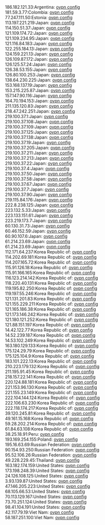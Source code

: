 186.182.121.33:Argentina: [ovpn config](vpn/186_182_121_33.ovpn)  
181.59.3.77:Colombia: [ovpn config](vpn/181_59_3_77.ovpn)  
77.247.111.50:Estonia: [ovpn config](vpn/77_247_111_50.ovpn)  
113.197.221.219:Japan: [ovpn config](vpn/113_197_221_219.ovpn)  
114.150.51.37:Japan: [ovpn config](vpn/114_150_51_37.ovpn)  
121.109.174.72:Japan: [ovpn config](vpn/121_109_174_72.ovpn)  
121.109.234.95:Japan: [ovpn config](vpn/121_109_234_95.ovpn)  
121.116.84.183:Japan: [ovpn config](vpn/121_116_84_183.ovpn)  
122.255.184.13:Japan: [ovpn config](vpn/122_255_184_13.ovpn)  
124.159.221.13:Japan: [ovpn config](vpn/124_159_221_13.ovpn)  
126.109.87.172:Japan: [ovpn config](vpn/126_109_87_172.ovpn)  
126.125.57.24:Japan: [ovpn config](vpn/126_125_57_24.ovpn)  
126.38.53.155:Japan: [ovpn config](vpn/126_38_53_155.ovpn)  
126.80.100.253:Japan: [ovpn config](vpn/126_80_100_253.ovpn)  
138.64.230.225:Japan: [ovpn config](vpn/138_64_230_225.ovpn)  
153.168.137.19:Japan: [ovpn config](vpn/153_168_137_19.ovpn)  
153.215.225.87:Japan: [ovpn config](vpn/153_215_225_87.ovpn)  
157.147.90.116:Japan: [ovpn config](vpn/157_147_90_116.ovpn)  
164.70.194.153:Japan: [ovpn config](vpn/164_70_194_153.ovpn)  
211.135.120.83:Japan: [ovpn config](vpn/211_135_120_83.ovpn)  
218.47.242.251:Japan: [ovpn config](vpn/218_47_242_251.ovpn)  
219.100.37.1:Japan: [ovpn config](vpn/219_100_37_1.ovpn)  
219.100.37.108:Japan: [ovpn config](vpn/219_100_37_108.ovpn)  
219.100.37.109:Japan: [ovpn config](vpn/219_100_37_109.ovpn)  
219.100.37.125:Japan: [ovpn config](vpn/219_100_37_125.ovpn)  
219.100.37.138:Japan: [ovpn config](vpn/219_100_37_138.ovpn)  
219.100.37.19:Japan: [ovpn config](vpn/219_100_37_19.ovpn)  
219.100.37.205:Japan: [ovpn config](vpn/219_100_37_205.ovpn)  
219.100.37.211:Japan: [ovpn config](vpn/219_100_37_211.ovpn)  
219.100.37.213:Japan: [ovpn config](vpn/219_100_37_213.ovpn)  
219.100.37.22:Japan: [ovpn config](vpn/219_100_37_22.ovpn)  
219.100.37.4:Japan: [ovpn config](vpn/219_100_37_4.ovpn)  
219.100.37.50:Japan: [ovpn config](vpn/219_100_37_50.ovpn)  
219.100.37.58:Japan: [ovpn config](vpn/219_100_37_58.ovpn)  
219.100.37.67:Japan: [ovpn config](vpn/219_100_37_67.ovpn)  
219.100.37.7:Japan: [ovpn config](vpn/219_100_37_7.ovpn)  
219.100.37.90:Japan: [ovpn config](vpn/219_100_37_90.ovpn)  
219.115.84.176:Japan: [ovpn config](vpn/219_115_84_176.ovpn)  
222.8.238.125:Japan: [ovpn config](vpn/222_8_238_125.ovpn)  
223.132.5.33:Japan: [ovpn config](vpn/223_132_5_33.ovpn)  
223.133.151.61:Japan: [ovpn config](vpn/223_133_151_61.ovpn)  
223.219.173.7:Japan: [ovpn config](vpn/223_219_173_7.ovpn)  
60.130.31.73:Japan: [ovpn config](vpn/60_130_31_73.ovpn)  
60.46.152.59:Japan: [ovpn config](vpn/60_46_152_59.ovpn)  
60.90.107.6:Japan: [ovpn config](vpn/60_90_107_6.ovpn)  
61.214.23.69:Japan: [ovpn config](vpn/61_214_23_69.ovpn)  
61.214.23.69:Japan: [ovpn config](vpn/61_214_23_69.ovpn)  
112.171.64.237:Korea Republic of: [ovpn config](vpn/112_171_64_237.ovpn)  
114.202.69.181:Korea Republic of: [ovpn config](vpn/114_202_69_181.ovpn)  
114.207.165.72:Korea Republic of: [ovpn config](vpn/114_207_165_72.ovpn)  
115.91.126.18:Korea Republic of: [ovpn config](vpn/115_91_126_18.ovpn)  
115.91.166.165:Korea Republic of: [ovpn config](vpn/115_91_166_165.ovpn)  
116.123.214.142:Korea Republic of: [ovpn config](vpn/116_123_214_142.ovpn)  
118.220.40.131:Korea Republic of: [ovpn config](vpn/118_220_40_131.ovpn)  
119.195.82.250:Korea Republic of: [ovpn config](vpn/119_195_82_250.ovpn)  
119.197.55.246:Korea Republic of: [ovpn config](vpn/119_197_55_246.ovpn)  
121.131.201.83:Korea Republic of: [ovpn config](vpn/121_131_201_83.ovpn)  
121.155.229.211:Korea Republic of: [ovpn config](vpn/121_155_229_211.ovpn)  
121.165.186.38:Korea Republic of: [ovpn config](vpn/121_165_186_38.ovpn)  
121.173.146.242:Korea Republic of: [ovpn config](vpn/121_173_146_242.ovpn)  
121.180.121.252:Korea Republic of: [ovpn config](vpn/121_180_121_252.ovpn)  
121.88.151.197:Korea Republic of: [ovpn config](vpn/121_88_151_197.ovpn)  
14.42.122.77:Korea Republic of: [ovpn config](vpn/14_42_122_77.ovpn)  
14.52.239.187:Korea Republic of: [ovpn config](vpn/14_52_239_187.ovpn)  
14.53.102.249:Korea Republic of: [ovpn config](vpn/14_53_102_249.ovpn)  
163.180.129.133:Korea Republic of: [ovpn config](vpn/163_180_129_133.ovpn)  
175.124.29.79:Korea Republic of: [ovpn config](vpn/175_124_29_79.ovpn)  
175.125.104.9:Korea Republic of: [ovpn config](vpn/175_125_104_9.ovpn)  
183.101.222.13:Korea Republic of: [ovpn config](vpn/183_101_222_13.ovpn)  
210.223.179.132:Korea Republic of: [ovpn config](vpn/210_223_179_132.ovpn)  
211.195.91.45:Korea Republic of: [ovpn config](vpn/211_195_91_45.ovpn)  
218.157.22.141:Korea Republic of: [ovpn config](vpn/218_157_22_141.ovpn)  
220.124.88.181:Korea Republic of: [ovpn config](vpn/220_124_88_181.ovpn)  
221.153.96.130:Korea Republic of: [ovpn config](vpn/221_153_96_130.ovpn)  
221.155.23.149:Korea Republic of: [ovpn config](vpn/221_155_23_149.ovpn)  
222.104.144.124:Korea Republic of: [ovpn config](vpn/222_104_144_124.ovpn)  
222.106.63.230:Korea Republic of: [ovpn config](vpn/222_106_63_230.ovpn)  
222.118.174.217:Korea Republic of: [ovpn config](vpn/222_118_174_217.ovpn)  
39.120.245.81:Korea Republic of: [ovpn config](vpn/39_120_245_81.ovpn)  
49.161.15.168:Korea Republic of: [ovpn config](vpn/49_161_15_168.ovpn)  
59.28.202.214:Korea Republic of: [ovpn config](vpn/59_28_202_214.ovpn)  
61.84.63.108:Korea Republic of: [ovpn config](vpn/61_84_63_108.ovpn)  
38.25.18.91:Peru: [ovpn config](vpn/38_25_18_91.ovpn)  
193.169.254.155:Poland: [ovpn config](vpn/193_169_254_155.ovpn)  
195.16.63.69:Russian Federation: [ovpn config](vpn/195_16_63_69.ovpn)  
90.154.93.250:Russian Federation: [ovpn config](vpn/90_154_93_250.ovpn)  
95.52.106.26:Russian Federation: [ovpn config](vpn/95_52_106_26.ovpn)  
49.228.229.45:Thailand: [ovpn config](vpn/49_228_229_45.ovpn)  
163.182.174.159:United States: [ovpn config](vpn/163_182_174_159.ovpn)  
173.198.248.39:United States: [ovpn config](vpn/173_198_248_39.ovpn)  
24.126.108.125:United States: [ovpn config](vpn/24_126_108_125.ovpn)  
3.93.139.87:United States: [ovpn config](vpn/3_93_139_87.ovpn)  
47.146.205.223:United States: [ovpn config](vpn/47_146_205_223.ovpn)  
68.105.66.53:United States: [ovpn config](vpn/68_105_66_53.ovpn)  
70.113.129.167:United States: [ovpn config](vpn/70_113_129_167.ovpn)  
73.70.251.124:United States: [ovpn config](vpn/73_70_251_124.ovpn)  
98.41.104.191:United States: [ovpn config](vpn/98_41_104_191.ovpn)  
42.117.79.19:Viet Nam: [ovpn config](vpn/42_117_79_19.ovpn)  
58.187.251.100:Viet Nam: [ovpn config](vpn/58_187_251_100.ovpn)  
